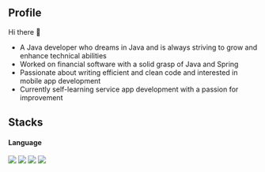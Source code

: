 ## Profile
 Hi there 👋

* A Java developer who dreams in Java and is always striving to grow and enhance technical abilities
* Worked on financial software with a solid grasp of Java and Spring
* Passionate about writing efficient and clean code and interested in mobile app development
* Currently self-learning service app development with a passion for improvement

## Stacks
#### Language
<span>
 <img src="https://img.shields.io/badge/swift-F54A2A?style=for-the-badge&logo=swift&logoColor=white" /> 
 <img src="https://img.shields.io/badge/Xcode-007ACC?style=for-the-badge&logo=Xcode&logoColor=white" />
 <img src="https://img.shields.io/badge/iOS-000000?style=for-the-badge&logo=ios&logoColor=white" />
 <img src="https://img.shields.io/badge/Linux-FCC624?style=for-the-badge&logo=linux&logoColor=black" />

</span>
